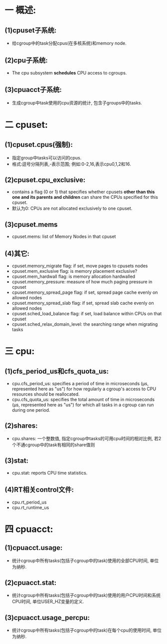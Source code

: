 # 一 概述:
## (1)cpuset子系统:
- 给cgroup中的task分配cpus(在多核系统)和memory node.

## (2)cpu子系统:
- The cpu subsystem **schedules** CPU access to cgroups. 

## (3)cpuacct子系统:
- 生成cgroup中task使用的cpu资源的统计, 包含子groups中的tasks.

# 二 cpuset:
## (1)cpuset.cpus(强制):
- 指定group中tasks可以访问的cpus.
- 格式:逗号分隔列表,-表示范围; 例如:0-2,16,表示cpu0,1,2和16.

## (2)cpuset.cpu_exclusive:
- contains a flag (0 or 1) that specifies whether cpusets **other than this one and its parents and children** can share the CPUs specified for this cpuset. 
- 默认为0: CPUs are not allocated exclusively to one cpuset.

## (3)cpuset.mems
- cpuset.mems: list of Memory Nodes in that cpuset

## (4)其它:
- cpuset.memory_migrate flag: if set, move pages to cpusets nodes
- cpuset.mem_exclusive flag: is memory placement exclusive?
- cpuset.mem_hardwall flag:  is memory allocation hardwalled
- cpuset.memory_pressure: measure of how much paging pressure in cpuset
- cpuset.memory_spread_page flag: if set, spread page cache evenly on allowed nodes
- cpuset.memory_spread_slab flag: if set, spread slab cache evenly on allowed nodes
- cpuset.sched_load_balance flag: if set, load balance within CPUs on that cpuset
- cpuset.sched_relax_domain_level: the searching range when migrating tasks

# 三 cpu:
## (1)cfs_period_us和cfs_quota_us:
- cpu.cfs_period_us: specifies a period of time in microseconds (µs, represented here as "us") for how regularly a cgroup's access to CPU resources should be reallocated.
- cpu.cfs_quota_us: specifies the total amount of time in microseconds (µs, represented here as "us") for which all tasks in a cgroup can run during one period.

## (2)shares:
- cpu.shares: 一个整数值, 指定cgroup中tasks的可用cpu时间的相对比例, 若2个不通cgroup中的task有相同的share值则

## (3)stat:
- cpu.stat: reports CPU time statistics.

## (4)RT相关control文件:
- cpu.rt_period_us
- cpu.rt_runtime_us

# 四 cpuacct:
## (1)cpuacct.usage:
- 统计cgroup中所有tasks(包括子cgroup中的task)使用的全部CPU时间, 单位为纳秒.

## (2)cpuacct.stat:
- 统计cgroup中所有tasks(包括子cgroup中的task)使用的用户CPU时间和系统CPU时间, 单位USER_HZ变量的定义.

## (3)cpuacct.usage_percpu:
- 统计cgroup中所有tasks(包括子cgroup中的task)在每个cpu的使用时间, 单位为纳秒.
